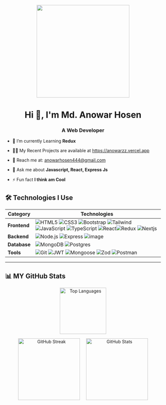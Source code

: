 <p align="center"> <img src="https://i.ibb.co/kB3bY3Y/github-cover.gif" height="300"/>  </p> 



<h1 align="center">Hi 👋, I'm Md. Anowar Hosen</h1>
<h3 align="center"> A Web Developer </h3>



<!-- <p align="left"> <img src="https://komarev.com/ghpvc/?username=anowarzz&label=Profile%20views&color=0e75b6&style=flat" alt="anowarzz" /> -->

- 🌱 I’m currently Learning **Redux**

- 👨‍💻 My Recent Projects are available at https://anowarzz.vercel.app

- 📧 Reach me at: [anowarhosen444@gmail.com](anowarhosen444@gmail.com)  

- 💬 Ask me about **Javascript, React, Express Js**

 <!-- - 📄 Know about my experiences [https://drive.google.com/file/d/1Znsdhg0u7l7vScL46RVsWwa8g-7it7hh/view?usp=share_link](https://drive.google.com/file/d/1Znsdhg0u7l7vScL46RVsWwa8g-7it7hh/view?usp=share_link) -->


- ⚡ Fun fact **I think am Cool**
                                                                        <br/>
                                                                        


## 🛠 Technologies I Use

| **Category** | **Technologies** |
|---------------|------------------|
| **Frontend** | ![HTML5](https://img.shields.io/badge/HTML5-E34F26?style=for-the-badge&logo=html5&logoColor=white) ![CSS3](https://img.shields.io/badge/CSS3-1572B6?style=for-the-badge&logo=css3&logoColor=white) ![Bootstrap](https://img.shields.io/badge/Bootstrap-563D7C?style=for-the-badge&logo=bootstrap&logoColor=white) ![Tailwind](https://img.shields.io/badge/Tailwind_CSS-38B2AC?style=for-the-badge&logo=tailwind-css&logoColor=white) ![JavaScript](https://img.shields.io/badge/JavaScript-323330?style=for-the-badge&logo=javascript&logoColor=yellow) ![TypeScript](https://img.shields.io/badge/TypeScript-007ACC?style=for-the-badge&logo=typescript&logoColor=white) ![React](https://img.shields.io/badge/React-20232A?style=for-the-badge&logo=react&logoColor=61DAFB)![Redux](https://img.shields.io/badge/Redux-764ABC?style=for-the-badge&logo=redux&logoColor=white) ![Nextjs](https://img.shields.io/badge/next%20js-000000?style=for-the-badge&logo=nextdotjs&logoColor=white) |
| **Backend** | ![Node.js](https://img.shields.io/badge/Node.js-339933?style=for-the-badge&logo=node.js&logoColor=white) ![Express](https://img.shields.io/badge/Express.js-000000?style=for-the-badge&logo=express&logoColor=white) ![image](https://img.shields.io/badge/firebase-ffca28?style=for-the-badge&logo=firebase&logoColor=black)|
| **Database** | ![MongoDB](https://img.shields.io/badge/MongoDB-47A248?style=for-the-badge&logo=mongodb&logoColor=white) ![Postgres](https://img.shields.io/badge/postgresql-4169e1?style=for-the-badge&logo=postgresql&logoColor=white) |
| **Tools** | ![Git](https://img.shields.io/badge/Git-F05032?style=for-the-badge&logo=git&logoColor=white)  ![JWT](https://img.shields.io/badge/JWT-000000?style=for-the-badge&logo=jsonwebtokens&logoColor=white) ![Mongoose](https://img.shields.io/badge/Mongoose-880000?style=for-the-badge&logo=mongoose&logoColor=white) ![Zod](https://img.shields.io/badge/Zod-3068F1?style=for-the-badge&logo=zod&logoColor=white) ![Postman](https://img.shields.io/badge/Postman-FF6C37?style=for-the-badge&logo=postman&logoColor=white) |                            |


---


## 📊 MY GitHub Stats  

<p align="center">
  <img src="https://github-readme-stats.vercel.app/api/top-langs/?username=anowarzz&layout=compact&theme=merko" alt="Top Languages" weidth="150" height="150"/>
</p>
<div align="center" style="display: flex; justify-content: center; gap: 20px; flex-wrap: wrap;">
  <img src="https://streak-stats.demolab.com?user=anowarzz&theme=merko" alt="GitHub Streak" height="200" />
  <img src="https://github-readme-stats.vercel.app/api?username=anowarzz&show_icons=true&theme=merko" alt="GitHub Stats" height="200" />
</div>




